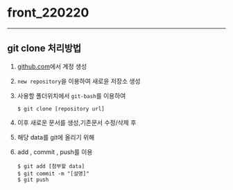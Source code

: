# front_220220

---
## git clone 처리방법
1. [github.com](https://github.com)에서 계정 생성
2. `new repository`을 이용하여 새로윤 저장소 생성
3. 사용할 폴더위치에서 `git-bash`를 이용하여
    ```shell
    $ git clone [repository url]
    ```

4. 이후 새로운 문서를 생성,기존문서 수정/삭제 후
5. 해당 data를 git에 올리기 위해 
6. add , commit , push를 이용
    ``` sheel
    $ git add [첨부할 data]
    $ git commit -m "[설명]"
    $ git push
    ```